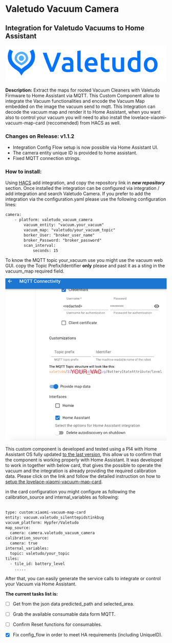 # Valetudo Vacuum Camera
## Integration for Valetudo Vacuums to Home Assistant
<div align="center">
    <a href="https://valetudo.cloud/pages/general/newcomer-guide.html">
    <img src="images/img_1.png">
    </a>
</div>

**Description:**
Extract the maps for rooted Vacuum Cleaners with Valetudo Firmware to Home Assistant via MQTT.
This Custom Component allow to integrate the Vacuum functionalities and encode the Vacuum Map embedded on the image the vacuum send to mqtt.
This Integration can decode the vacuum map and render it to Home Assistant, when you want also to control your vacuum you will need to also install the lovelace-xiaomi-vacuum-map-card (reccomended) from HACS as well.

### Changes on Release: v1.1.2
- Integration Config Flow setup is now possible via Home Assistant UI.
- The camera entity unique ID is provided to home assistant.
- Fixed MQTT connection strings.


### How to install:
Using [HACS](https://hacs.xyz/) add integration, and copy the repository link in ***new repository*** section.
Once installed the integration can be configured via integration / add integration and search Valetudo Camera.
If you prefer to add the integration via the configuration.yaml please use the following configuration lines:


```
camera:
    - platform: valetudo_vacuum_camera
        vacuum_entity: "vacuum.your_vacuum"
        vacuum_map: "valetudo/your_vacuum_topic"
        borker_User: "broker_user_name"
        broker_Password: "broker_password"
        scan_interval:
            seconds: 15
```

To know the MQTT topic your_vacuum use you might use the vacuum web GUI.
copy the Topic Prefix/Identifier **only** please and past it as a sting in the
vacuum_map required field.

<div align="center">
  <img src="images/img.png" alt="Valetudo Connections Setting Menu">
</div>

This custom component is developed and tested using a PI4 with Home Assistant OS fully updated [to the last version](https://www.home-assistant.io/faq/release/), this allow
us to confirm that the component is working properly with Home Assistant.
It was developed to work in together with below card, that gives the possible to operate the vacuum and the integration is
already providing the required calibration data. Please click on
the link and follow the detailed instruction on how to [setup the lovelace-xiaomi-vacuum-map-card](
https://github.com/PiotrMachowski/lovelace-xiaomi-vacuum-map-card/tree/master).


in the card configuration you might configure as following the
calibration_source and internal_variables as following:
```

type: custom:xiaomi-vacuum-map-card
entity: vacuum.valetudo_silenttepidstinkbug
vacuum_platform: Hypfer/Valetudo
map_source:
  camera: camera.valetudo_vacuum_camera
calibration_source:
  camera: true
internal_variables:
  topic: valetudo/your_topic
tiles:
  - tile_id: battery_level
    .....

```

After that, you can easily generate the service calls to integrate or control
your Vacuum via Home Assistant.

**The current tasks list is:**
- [ ] Get from the json data predicted_path and selected_area.
- [ ] Grab the available consumable data form MQTT.
- [ ] Confirm Reset functions for consumables.
- [x] Fix config_flow in order to meet HA requirements (including UniqueID).


